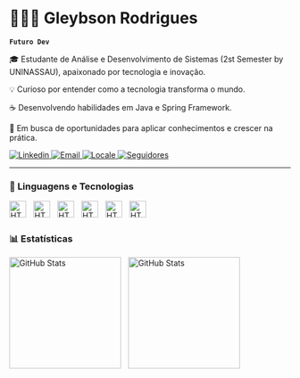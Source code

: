 # 👨🏽‍💻 Gleybson Rodrigues

**`Futuro Dev`**

🎓 Estudante de Análise e Desenvolvimento de Sistemas (2st Semester by UNINASSAU), apaixonado por tecnologia e inovação.

💡 Curioso por entender como a tecnologia transforma o mundo.

☕ Desenvolvendo habilidades em Java e Spring Framework.

🚀 Em busca de oportunidades para aplicar conhecimentos e crescer na prática.

<p align="left">
    <a href="https://www.linkedin.com/in/gleybson-rodrigues/">
        <img 
            alt="Linkedin" 
            title="Meu Linkedin" 
            src="https://custom-icon-badges.demolab.com/badge/-Linkedin-plum?style=for-the-badge&logo=comment-discussion&logoColor=black"
        />
    </a>
    <a href="">
        <img 
            alt="Email" 
            title="Email para Contato" 
            src="https://custom-icon-badges.demolab.com/badge/-gleybsonrodrigues@outlook.com-red?style=for-the-badge&logo=mention&logoColor=white"
        />
    </a> 
    <a href="">
        <img 
            alt="Locale" 
            title="Localidade" 
            src="https://custom-icon-badges.demolab.com/badge/RECIFE-BR-purple?style=for-the-badge&logo=location&logoColor=white"
        />
    </a>
    <a href="https://github.com/GleybsonRodrigues03?tab=followers">
        <img 
            alt="Seguidores" 
            title="Me siga no GitHub" 
            src="https://custom-icon-badges.demolab.com/github/followers/GleybsonRodrigues03?color=236ad3&labelColor=1155ba&style=for-the-badge&logo=github&label=Seguidores&logoColor=white"
        />
    </a>
</p>

---

### 🤖 Linguagens e Tecnologias


<img
      align="left" 
      alt="HTML"
      title="JAVA" 
      width="30px" 
      style="padding-right: 10px;"  
      src="https://cdn.jsdelivr.net/gh/devicons/devicon@latest/icons/java/java-original.svg" 
/>


<img 
      align="left" 
      alt="HTML"
      title="HTML" 
      width="30px" 
      style="padding-right: 10px;"
      src="https://cdn.jsdelivr.net/gh/devicons/devicon@latest/icons/python/python-original.svg" 
/>
          

<img 
      align="left" 
      alt="HTML"
      title="HTML" 
      width="30px" 
      style="padding-right: 10px;"
      src="https://cdn.jsdelivr.net/gh/devicons/devicon@latest/icons/mysql/mysql-original.svg" 
/>

<img 
      align="left" 
      alt="HTML"
      title="HTML" 
      width="30px" 
      style="padding-right: 10px;"
      src="https://cdn.jsdelivr.net/gh/devicons/devicon@latest/icons/html5/html5-original.svg" 
/>

<img 
      align="left" 
      alt="HTML"
      title="HTML" 
      width="30px" 
      style="padding-right: 10px;"
      src="https://cdn.jsdelivr.net/gh/devicons/devicon@latest/icons/css3/css3-original.svg" 
/>

<img 
      align="left" 
      alt="HTML"
      title="HTML" 
      width="30px" 
      style="padding-right: 10px;"
      src="https://cdn.jsdelivr.net/gh/devicons/devicon@latest/icons/github/github-original.svg" 
/>

<br/>
<br/>

### 📊 Estatísticas

<img 
    align="left" 
    alt="GitHub Stats" 
    height="200" 
    style="padding-right: 10px;" 
    src="https://github-readme-stats.vercel.app/api?username=gleybsonrodrigues03&show_icons=true&theme=tokyonight&include_all_commits=true&locale=pt-br" 
/>

<img 
    align="left" 
    alt="GitHub Stats" 
    height="200" 
    style="padding-right: 10px;" 
    src="https://github-readme-stats.vercel.app/api/top-langs/?username=GleybsonRodrigues03&theme=tokyonight&layout=compact&custom_title=Tecnologias&langs_count=9" 
/>
